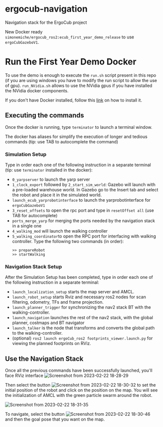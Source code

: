 # ergocub-navigation
Navigation stack for the ErgoCub project

New Docker ready `simonemiche/ergocub_ros2:ecub_first_year_demo_release` to use `ergoCubGazeboV1`.

# Run the First Year Demo Docker
To use the demo is enough to execute the `run.sh` script present in this repo (if you are using windows you have to modify the run script to allow the use of gpu).
`run_NVidia.sh` allows to use the NVidia gpus if you have installed the NVidia docker components.

If you don't have Docker installed, follow this [link](https://docs.docker.com/get-docker/) on how to install it.

## Executing the commands
Once the docker is running, type `terminator` to launch a terminal window.

The docker has aliases for simplify the execution of longer and tedious commands (tip: use TAB to autocomplete the command)

### Simulation Setup
Type in order each one of the following instruction in a separate terminal (tip: use `terminator` installed in the docker):
* `0_yarpserver` to launch the yarp server
* `1_clock_export` followed by `2_start_sim_world`: Gazebo will launch with a pre-loaded warehouse world. In Gazebo go to the Insert tab and select the robot and place it in the simulated world.
* `launch_ecub_yarprobotinterface` to launch the yarprobotinterface for `ergoCubGazeboV1`
* `3_reset_offsets` to open the rpc port and type in `resetOffset all` (use TAB for autocomplete)
* `ports_merge_yarp` for merging the ports needed by the navigation stack in a single one
* `4_walking_mod` will launch the walking controller
* `5_walking_coordinator`to open the RPC port for interfacing with walking controller. Type the following two commands (in order):
  ```
  >> prepareRobot
  >> startWalking
  ```
### Navigation Stack Setup
After the Simulation Setup has been completed, type in order each one of the following instruction in a separate terminal:

* `launch_localization_setup` starts the map server and AMCL.
* `launch_robot_setup` starts Rviz and necessary ros2 nodes for scan filtering, odometry, TFs and frame projection.
* `launch_planner_trigger` for synchronizing the nav2 stack BT with the walking-controller.
* `launch_navigation` launches the rest of the nav2 stack, with the global planner, costmaps and BT navigator
* `launch_talker` is the node that transforms and converts the global path to the walking-controller.
* (optional) `ros2 launch ergoCub_ros2 footprints_viewer.launch.py` for viewing the planned footprints on RViz.

## Use the Navigation Stack
Once all the previous commands have been successfully launched, you'll face RViz interface
![Screenshot from 2023-02-22 18-28-29](https://user-images.githubusercontent.com/86918431/220708393-9714f04c-4bd0-4ab9-9bc1-f3fd8ffade80.png)

Then select the button ![Screenshot from 2023-02-22 18-30-32](https://user-images.githubusercontent.com/86918431/220708895-2224bb3b-e04e-4700-887b-adee79572faf.png) to set the initial position of the robot and click on the position on the map.
You will see the initialization of AMCL with the green particle swarm around the robot.

![Screenshot from 2023-02-22 18-31-35](https://user-images.githubusercontent.com/86918431/220709132-d0c03cce-b0ac-4066-9a85-fc9dd37b1a3c.png)

To navigate, select the button ![Screenshot from 2023-02-22 18-30-46](https://user-images.githubusercontent.com/86918431/220709487-d8178780-fb66-452f-902f-f8850e2dfddb.png) and then the goal pose that you want on the map.
